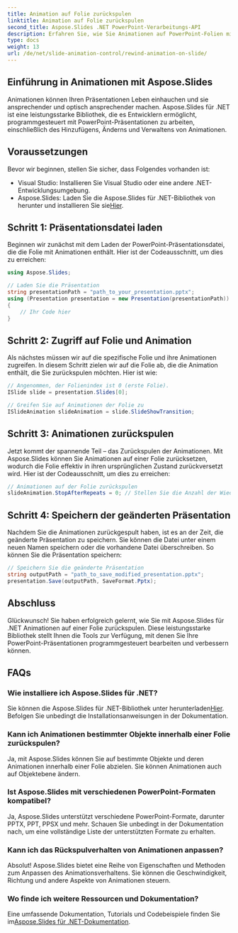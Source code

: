 ```yaml
---
title: Animation auf Folie zurückspulen
linktitle: Animation auf Folie zurückspulen
second_title: Aspose.Slides .NET PowerPoint-Verarbeitungs-API
description: Erfahren Sie, wie Sie Animationen auf PowerPoint-Folien mit Aspose.Slides für .NET zurückspulen. Befolgen Sie diese Schritt-für-Schritt-Anleitung mit vollständigen Quellcode-Beispielen, um Ihre Präsentationen dynamisch zu verbessern.
type: docs
weight: 13
url: /de/net/slide-animation-control/rewind-animation-on-slide/
---
```


## Einführung in Animationen mit Aspose.Slides

Animationen können Ihren Präsentationen Leben einhauchen und sie ansprechender und optisch ansprechender machen. Aspose.Slides für .NET ist eine leistungsstarke Bibliothek, die es Entwicklern ermöglicht, programmgesteuert mit PowerPoint-Präsentationen zu arbeiten, einschließlich des Hinzufügens, Änderns und Verwaltens von Animationen.

## Voraussetzungen

Bevor wir beginnen, stellen Sie sicher, dass Folgendes vorhanden ist:

- Visual Studio: Installieren Sie Visual Studio oder eine andere .NET-Entwicklungsumgebung.
-  Aspose.Slides: Laden Sie die Aspose.Slides für .NET-Bibliothek von herunter und installieren Sie sie[Hier](https://releases.aspose.com/slides/net/).

## Schritt 1: Präsentationsdatei laden

Beginnen wir zunächst mit dem Laden der PowerPoint-Präsentationsdatei, die die Folie mit Animationen enthält. Hier ist der Codeausschnitt, um dies zu erreichen:

```csharp
using Aspose.Slides;

// Laden Sie die Präsentation
string presentationPath = "path_to_your_presentation.pptx";
using (Presentation presentation = new Presentation(presentationPath))
{
    // Ihr Code hier
}
```

## Schritt 2: Zugriff auf Folie und Animation

Als nächstes müssen wir auf die spezifische Folie und ihre Animationen zugreifen. In diesem Schritt zielen wir auf die Folie ab, die die Animation enthält, die Sie zurückspulen möchten. Hier ist wie:

```csharp
// Angenommen, der Folienindex ist 0 (erste Folie).
ISlide slide = presentation.Slides[0];

// Greifen Sie auf Animationen der Folie zu
ISlideAnimation slideAnimation = slide.SlideShowTransition;
```

## Schritt 3: Animationen zurückspulen

Jetzt kommt der spannende Teil – das Zurückspulen der Animationen. Mit Aspose.Slides können Sie Animationen auf einer Folie zurücksetzen, wodurch die Folie effektiv in ihren ursprünglichen Zustand zurückversetzt wird. Hier ist der Codeausschnitt, um dies zu erreichen:

```csharp
// Animationen auf der Folie zurückspulen
slideAnimation.StopAfterRepeats = 0; // Stellen Sie die Anzahl der Wiederholungen auf 0 ein
```

## Schritt 4: Speichern der geänderten Präsentation

Nachdem Sie die Animationen zurückgespult haben, ist es an der Zeit, die geänderte Präsentation zu speichern. Sie können die Datei unter einem neuen Namen speichern oder die vorhandene Datei überschreiben. So können Sie die Präsentation speichern:

```csharp
// Speichern Sie die geänderte Präsentation
string outputPath = "path_to_save_modified_presentation.pptx";
presentation.Save(outputPath, SaveFormat.Pptx);
```

## Abschluss

Glückwunsch! Sie haben erfolgreich gelernt, wie Sie mit Aspose.Slides für .NET Animationen auf einer Folie zurückspulen. Diese leistungsstarke Bibliothek stellt Ihnen die Tools zur Verfügung, mit denen Sie Ihre PowerPoint-Präsentationen programmgesteuert bearbeiten und verbessern können.

## FAQs

### Wie installiere ich Aspose.Slides für .NET?

 Sie können die Aspose.Slides für .NET-Bibliothek unter herunterladen[Hier](https://releases.aspose.com/slides/net/). Befolgen Sie unbedingt die Installationsanweisungen in der Dokumentation.

### Kann ich Animationen bestimmter Objekte innerhalb einer Folie zurückspulen?

Ja, mit Aspose.Slides können Sie auf bestimmte Objekte und deren Animationen innerhalb einer Folie abzielen. Sie können Animationen auch auf Objektebene ändern.

### Ist Aspose.Slides mit verschiedenen PowerPoint-Formaten kompatibel?

Ja, Aspose.Slides unterstützt verschiedene PowerPoint-Formate, darunter PPTX, PPT, PPSX und mehr. Schauen Sie unbedingt in der Dokumentation nach, um eine vollständige Liste der unterstützten Formate zu erhalten.

### Kann ich das Rückspulverhalten von Animationen anpassen?

Absolut! Aspose.Slides bietet eine Reihe von Eigenschaften und Methoden zum Anpassen des Animationsverhaltens. Sie können die Geschwindigkeit, Richtung und andere Aspekte von Animationen steuern.

### Wo finde ich weitere Ressourcen und Dokumentation?

Eine umfassende Dokumentation, Tutorials und Codebeispiele finden Sie im[Aspose.Slides für .NET-Dokumentation](https://reference.aspose.com/slides/net/).